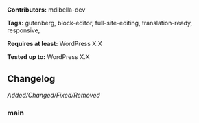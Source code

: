 # <PROJECT-TITLE>
<PROJECT-DESCRIPTION>

__Contributors:__ mdibella-dev

__Tags:__ gutenberg, block-editor, full-site-editing, translation-ready, responsive,

__Requires at least:__ WordPress X.X  

__Tested up to:__ WordPress X.X  

## Changelog
*Added/Changed/Fixed/Removed*

### main
